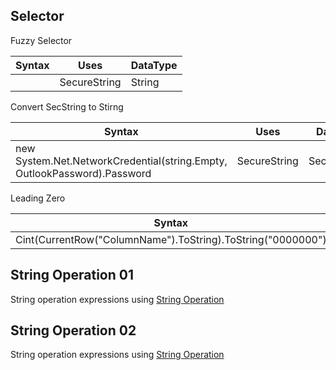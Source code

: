 ## Selector

Fuzzy Selector

|                 Syntax            |   Uses                        |DataType                     |
|-----------------------------------|-------------------------------|-----------------------------|
|<html app='chrome.exe' title='{{Generate a Random}}' matching:title='fuzzy' fuzzylevel:title='0.2' />                  |SecureString             |     String                        |



Convert SecString to Stirng

|                 Syntax            |   Uses                        |DataType                     |
|-----------------------------------|-------------------------------|-----------------------------|
|new System.Net.NetworkCredential(string.Empty, OutlookPassword).Password                  |SecureString              |       SecureString                      |


Leading Zero

|                 Syntax            |   Uses                        |DataType                     |
|-----------------------------------|-------------------------------|-----------------------------|
|Cint(CurrentRow("ColumnName").ToString).ToString("0000000")                |String             |     String                        |




## String Operation 01

String operation expressions using [String Operation](https://forum.uipath.com/t/how-to-manipulate-a-part-of-string-split-trim-substring-replace-remove-left-right/140180)

## String Operation 02

String operation expressions using [String Operation](https://github.com/nezam83uddin/rpa/blob/main/String.md)

